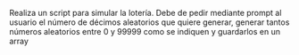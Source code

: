 Realiza un script para simular la lotería. Debe de pedir mediante prompt al usuario el número 
de décimos aleatorios que quiere generar, generar tantos números aleatorios entre 0 y 99999 
como se indiquen y guardarlos en un array